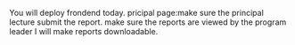 
You will deploy frondend today.
pricipal page:make sure the principal lecture  submit the report.
make sure the reports are viewed by the program leader
I will make reports downloadable.
